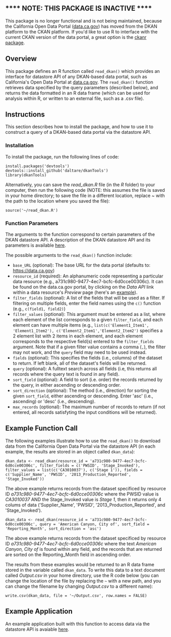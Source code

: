 ## **** NOTE: THIS PACKAGE IS INACTIVE ****
This package is no longer functional and is not being maintained, because the California Open Data Portal ([data.ca.gov](https://data.ca.gov/)) has moved from the DKAN platform to the CKAN platform. If you'd like to use R to interface with the current CKAN version of the data portal, a great option is the [ckanr package](https://cran.r-project.org/web/packages/ckanr/index.html).

## Overview
This package defines an R function called `read_dkan()` which provides an interface for datastore API of any DKAN-based data portal, such as California's Open Data Portal at [data.ca.gov](https://data.ca.gov/). The `read_dkan()` function retrieves data specified by the query parameters (described below), and returns the data formatted in an R data frame (which can be used for analysis within R, or written to an external file, such as a .csv file).

## Instructions
This section describes how to install the package, and how to use it to construct a query of a DKAN-based data portal via the datastore API.

### Installation
To install the package, run the following lines of code:
``` 
install.packages('devtools')
devtools::install_github('daltare/dkanTools')
library(dkanTools)
```

Alternatively, you can save the *read_dkan.R* file (in the *R* folder) to your computer, then run the following code (NOTE: this assumes the file is saved in your home directory; to save the file in a different location, replace ~ with the path to the location where you saved the file):
```
source('~/read_dkan.R')
```

### Function Parameters
The arguments to the function correspond to certain parameters of the DKAN datastore API. A description of the DKAN datastore API and its parameters is available [here](http://dkan.readthedocs.io/en/latest/apis/datastore-api.html).

The possible arguments to the `read_dkan()` function include:
* `base_URL` (optional): The base URL for the data portal (defaults to: https://data.ca.gov)
* `resource_id` (required): An alphanumeric code representing a particular data resource (e.g., a731c980-9477-4ec7-bcfc-6d0cce00306c). It can be found on the data.ca.gov portal, by clicking on the *Data API* link within a data resource's *Preview* page (here's an [example](https://data.ca.gov/node/1801/api)).
* `filter_fields` (optional): A list of the fields that will be used as a filter. If filtering on multiple fields, enter the field names using the `c()` function (e.g., `c(field1, field2)`)
* `filter_values` (optional):  This argument must be entered as a list, where each element of the list corresponds to a given `filter_field`, and each element can have multiple items (e.g., `list(c('Element1_Item1', 'Element1_Item2'), c('Element2_Item1','Element2_Item2')` specifies a 2 element list with 2 items in each element, and each element corresponds to the respective field(s) entered to the `filter_fields` argument. Note that if a given filter value contains a comma (`,`), the filter may not work, and the `query` field may need to be used instead.
* `fields` (optional): This specifies the fields (i.e., columns) of the dataset to return. If left blank, all of the dataset's fields will be returned.
* `query` (optional): A fulltext search across all fields (i.e, this returns all records where the query text is found in any field).
* `sort_field` (optional): A field to sort (i.e. order) the records returned by the query, in either ascending or descending order.
* `sort_direction` (optional): The method (i.e., direction) for sorting the given `sort_field`, either ascending or descending. Enter 'asc' (i.e., ascending) or 'desc' (i.e., descending).
* `max_records` (optional): The maximum number of records to return (if not entered, all records satisfyting the input conditions will be returned).

## Example Function Call
The following examples illustrate how to use the `read_dkan()` to download data from the California Open Data Portal via the datastore API (in each example, the results are stored in an object called `dkan_data`):

```
dkan_data <- read_dkan(resource_id = 'a731c980-9477-4ec7-bcfc-6d0cce00306c', filter_fields = c('PWSID', 'Stage_Invoked'), filter_values = list(c('CA3010037'), c('Stage 1')), fields = c('Supplier_Name', 'PWSID', '2013_Production_Reported', 'Stage_Invoked'))
```

The above example returns records from the dataset specificed by resource ID *a731c980-9477-4ec7-bcfc-6d0cce00306c* where the PWSID value is *CA3010037* AND the Stage_Invoked value is *Stage 1*, then it returns only 4 colums of data ('Supplier_Name', 'PWSID', '2013_Production_Reported', and 'Stage_Invoked').

```
dkan_data <- read_dkan(resource_id = 'a731c980-9477-4ec7-bcfc-6d0cce00306c', query = 'American Canyon, City of', sort_field = 'Reporting_Month', sort_direction = 'asc')
```

The above example returns records from the dataset specificed by resource ID *a731c980-9477-4ec7-bcfc-6d0cce00306c* where the text *American Canyon, City of* is found within any field, and the records that are returned are sorted on the Reporting_Month field in ascending order.

The results from these examples would be returned to an R data frame stored in the variable called `dkan_data`. To write this data to a text document called *Output.csv* in your home directory, use the R code below (you can change the location of the file by replacing the `~` with a new path, and you can change the filename by changing *Output.csv* to a different name):

`write.csv(dkan_data, file = '~/Output.csv', row.names = FALSE)`

## Example Application
An example application built with this function to access data via the datastore API is avaiable [here](https://daltare.shinyapps.io/dkan_datastore_api_example/).